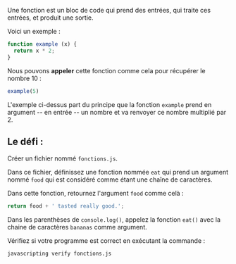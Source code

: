 Une fonction est un bloc de code qui prend des entrées, qui traite ces entrées, et produit une sortie.

Voici un exemple :

```js
function example (x) {
  return x * 2;
}
```

Nous pouvons **appeler** cette fonction comme cela pour récupérer le nombre 10 :

```js
example(5)
```

L'exemple ci-dessus part du principe que la fonction `example` prend en argument -- en entrée -- un nombre et va renvoyer ce nombre multiplié par 2.

## Le défi :

Créer un fichier nommé `fonctions.js`.

Dans ce fichier, définissez une fonction nommée `eat` qui prend un argument nommé `food` qui est considéré comme étant une chaîne de caractères.

Dans cette fonction, retournez l'argument `food` comme celà :

```js
return food + ' tasted really good.';
```

Dans les parenthèses de `console.log()`, appelez la fonction `eat()` avec la chaine de caractères `bananas` comme argument.

Vérifiez si votre programme est correct en exécutant la commande :

```bash
javascripting verify fonctions.js
```
